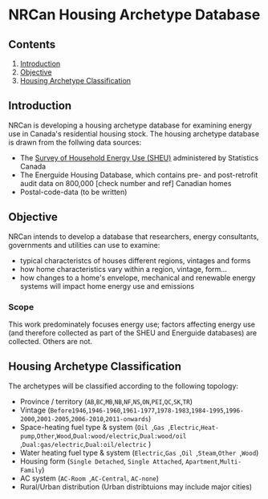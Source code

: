 NRCan Housing Archetype Database
================================

Contents
--------
1) [Introduction](#intro)
1) [Objective](#objective) 
1) [Housing Archetype Classification](#classification) 

<a name="intro"></a>
Introduction 
------------
NRCan is developing a housing archetype database for examining energy use in Canada's residential housing stock. The housing archetype database is drawn from the follwing data sources:
- The [Survey of Household Energy Use (SHEU)][1] administered by Statistics Canada 
- The Energuide Housing Database, which contains pre- and post-retrofit audit data on 800,000 [check number and ref] Canadian homes
- Postal-code-data (to be written)

<a name="objective"></a>
Objective
---------
NRCan intends to develop a database that researchers, energy consultants, governments and utilities can use to examine:
+ typical characteristcs of houses different regions, vintages and forms
+ how home characteristics vary within a region, vintage, form... 
+ how changes to a home's envelope, mechanical and renewable energy systems will impact home energy use and emissions

### Scope
This work predominately focuses energy use; factors affecting energy use (and therefore collected as part of the SHEU and Energuide databases) are collected. Others are not. 

<a name="classification"></a>
Housing Archetype Classification 
--------------------------------
The archetypes will be classified according to the following topology:
+ Province / territory (`AB`,`BC`,`MB`,`NB`,`NF`,`NS`,`ON`,`PEI`,`QC`,`SK`,`TR`)
+ Vintage (`Before1946`,`1946-1960`,`1961-1977`,`1978-1983`,`1984-1995`,`1996-2000`,`2001-2005`,`2006-2010`,`2011-onwards`)
+ Space-heating fuel type & system (`Oil `,`Gas `,`Electric`,`Heat-pump`,`Other`,`Wood`,`Dual:wood/electric`,`Dual:wood/oil `,`Dual:gas/electric`,`Dual:oil/electric` )
+ Water heating fuel type & system (`Electric`,`Gas `,`Oil `,`Steam`,`Other `,`Wood`)
+ Housing form (`Single Detached`, `Single Attached`, `Apartment`,`Multi-Family`)
+ AC system (`AC-Room `,`AC-Central`, `AC-none`)
+ Rural/Urban distribution (Urban distribtuions may include major cities) 


[1]: http://www.nrcan.gc.ca/energy/efficiency/17097
